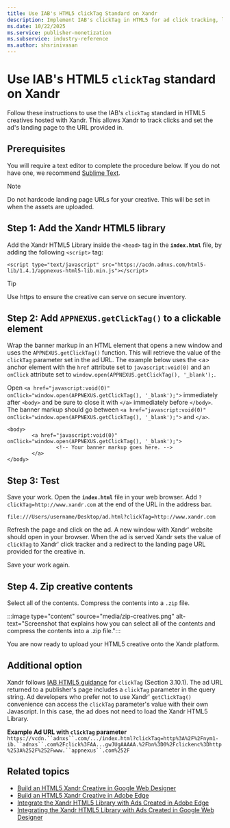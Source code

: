 ```yaml
---
title: Use IAB's HTML5 clickTag Standard on Xandr
description: Implement IAB's clickTag in HTML5 for ad click tracking, linking the landing page to a specified URL.
ms.date: 10/22/2025
ms.service: publisher-monetization
ms.subservice: industry-reference
ms.author: shsrinivasan
---
```


# Use IAB's HTML5 `clickTag` standard on Xandr

Follow these instructions to use the IAB's `clickTag` standard in HTML5 creatives hosted with Xandr. This allows
Xandr to track clicks and set the ad's landing page to the URL provided in.

## Prerequisites

You will require a text editor to complete the procedure below. If you do not have one, we recommend [Sublime Text](http://www.sublimetext.com/2).

> [!NOTE]
> Do not hardcode landing page URLs for your creative. This will be set in when the assets are uploaded.

## Step 1: Add the Xandr HTML5 library

Add the Xandr HTML5 Library inside the `<head>` tag in the **`index.html`** file, by adding the following `<script>` tag:

`<script type="text/javascript" src="https://acdn.adnxs.com/html5-lib/1.4.1/appnexus-html5-lib.min.js"></script>`

> [!TIP]
> Use https to ensure the creative can serve on secure inventory.

## Step 2: Add `APPNEXUS.getClickTag()` to a clickable element

Wrap the banner markup in an HTML element that opens a new window and uses the `APPNEXUS.getClickTag()` function. This will retrieve the value of the `clickTag` parameter set in the ad URL. The example below uses the \<a\> anchor element with the `href` attribute set to `javascript:void(0)` and an `onClick` attribute set to `window.open(APPNEXUS.getClickTag(), '_blank');`.

Open `<a href="javascript:void(0)" onClick="window.open(APPNEXUS.getClickTag(), '_blank');">` immediately
after `<body>` and be sure to close it with `</a>` immediately before `</body>`. The banner markup should go
between `<a href="javascript:void(0)" onClick="window.open(APPNEXUS.getClickTag(), '_blank');">` and `</a>`.

```
<body>
        <a href="javascript:void(0)" onClick="window.open(APPNEXUS.getClickTag(), '_blank');">
                <!-- Your banner markup goes here. -->
        </a>
</body>
```

## Step 3: Test

Save your work. Open the **`index.html`** file in your web browser. Add `?clickTag=http://www.xandr.com` at the end of the URL in the address bar.

`file:///Users/username/Desktop/ad.html?clickTag=http://www.xandr.com`

Refresh the page and click on the ad. A new window with Xandr' website should open in your browser. When
the ad is served Xandr sets the value of `clickTag` to Xandr' click tracker and a redirect to the landing page URL provided for the creative in.

Save your work again.

## Step 4. Zip creative contents

Select all of the contents. Compress the contents into a `.zip` file.

:::image type="content" source="media/zip-creatives.png" alt-text="Screenshot that explains how you can select all of the contents and compress the contents into a .zip file.":::

You are now ready to upload your HTML5 creative onto the Xandr platform.

## Additional option

Xandr follows [IAB HTML5 guidance](http://www.iab.com/guidelines/html5-for-digital-advertising-guidance-for-ad-designers-creative-technologists/) for `clickTag` (Section 3.10.1). The ad URL returned to a publisher's page includes a `clickTag` parameter in the query string. Ad developers who prefer not to use Xandr' `getClickTag()` convenience can access the `clickTag` parameter's value with their own Javascript. In this case, the ad does not need to load the Xandr HTML5 Library.

**Example Ad URL with `clickTag` parameter**
`https://vcdn.``adnxs``.com/.../index.html?clickTag=http%3A%2F%2Fnym1-ib.``adnxs``.com%2Fclick%3FAA...gwJUgAAAAA.%2Fbn%3D0%2Fclickenc%3Dhttp%253A%252F%252Fwww.``appnexus``.com%252F`

## Related topics

- [Build an HTML5 Xandr Creative in Google Web Designer](build-an-html5-xandr-creative-in-google-web-designer.md)
- [Build an HTML5 Xandr Creative in Adobe Edge](build-an-html5-xandr-creative-in-adobe-edge.md)
- [Integrate the Xandr HTML5 Library with Ads Created in Adobe Edge](integrating-the-xandr-html5-library-with-ads-created-in-adobe-edge.md)
- [Integrating the Xandr HTML5 Library with Ads Created in Google Web Designer](integrating-the-xandr-html5-library-with-ads-created-in-google-web-designer.md)
